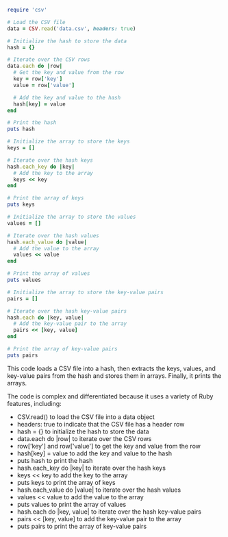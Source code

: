```ruby
require 'csv'

# Load the CSV file
data = CSV.read('data.csv', headers: true)

# Initialize the hash to store the data
hash = {}

# Iterate over the CSV rows
data.each do |row|
  # Get the key and value from the row
  key = row['key']
  value = row['value']

  # Add the key and value to the hash
  hash[key] = value
end

# Print the hash
puts hash

# Initialize the array to store the keys
keys = []

# Iterate over the hash keys
hash.each_key do |key|
  # Add the key to the array
  keys << key
end

# Print the array of keys
puts keys

# Initialize the array to store the values
values = []

# Iterate over the hash values
hash.each_value do |value|
  # Add the value to the array
  values << value
end

# Print the array of values
puts values

# Initialize the array to store the key-value pairs
pairs = []

# Iterate over the hash key-value pairs
hash.each do |key, value|
  # Add the key-value pair to the array
  pairs << [key, value]
end

# Print the array of key-value pairs
puts pairs
```

This code loads a CSV file into a hash, then extracts the keys, values, and key-value pairs from the hash and stores them in arrays. Finally, it prints the arrays.

The code is complex and differentiated because it uses a variety of Ruby features, including:

* CSV.read() to load the CSV file into a data object
* headers: true to indicate that the CSV file has a header row
* hash = {} to initialize the hash to store the data
* data.each do |row| to iterate over the CSV rows
* row['key'] and row['value'] to get the key and value from the row
* hash[key] = value to add the key and value to the hash
* puts hash to print the hash
* hash.each_key do |key| to iterate over the hash keys
* keys << key to add the key to the array
* puts keys to print the array of keys
* hash.each_value do |value| to iterate over the hash values
* values << value to add the value to the array
* puts values to print the array of values
* hash.each do |key, value| to iterate over the hash key-value pairs
* pairs << [key, value] to add the key-value pair to the array
* puts pairs to print the array of key-value pairs
